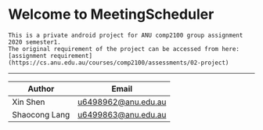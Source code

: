 # Welcome to MeetingScheduler
```
This is a private android project for ANU comp2100 group assignment 2020 semester1.
The original requirement of the project can be accessed from here:[assignment requirement](https://cs.anu.edu.au/courses/comp2100/assessments/02-project)
```

****

|Author|Email |
|---|---
|Xin Shen|u6498962@anu.edu.au
|Shaocong Lang|u6499863@anu.edu.au



